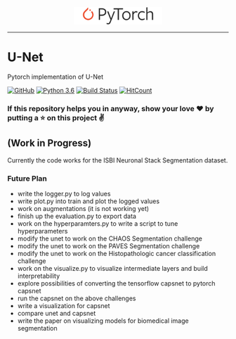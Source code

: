 <p align="center"><img width="40%" src="logo/Pytorch_logo.png" /></p>

--------------------------------------------------------------------------------
# U-Net
Pytorch implementation of U-Net

[![GitHub](https://img.shields.io/github/license/mashape/apistatus.svg)](https://opensource.org/licenses/MIT)
[![Python 3.6](https://img.shields.io/badge/Python-3.6-blue.svg)](https://www.python.org/downloads/release/python-360/)
[![Build Status](https://travis-ci.com/mukeshmithrakumar/U-Net.svg?branch=master)](https://travis-ci.com/mukeshmithrakumar/U-Net)
[![HitCount](http://hits.dwyl.io/mukeshmithrakumar/U-Net.svg)](http://hits.dwyl.io/mukeshmithrakumar/U-Net)

### If this repository helps you in anyway, show your love :heart: by putting a :star: on this project :v:

## (Work in Progress)

Currently the code works for the ISBI Neuronal Stack Segmentation dataset.

### Future Plan
- write the logger.py to log values
- write plot.py into train and plot the logged values
- work on augmentations (it is not working yet)
- finish up the evaluation.py to export data
- work on the hyperparamters.py to write a script to tune hyperparameters
- modify the unet to work on the CHAOS Segmentation challenge
- modify the unet to work on the PAVES Segmentation challenge
- modify the unet to work on the Histopathologic cancer classification challenge
- work on the visualize.py to visualize intermediate layers and build interpretability
- explore possibilities of converting the tensorflow capsnet to pytorch capsnet
- run the capsnet on the above challenges
- write a visualization for capsnet
- compare unet and capsnet
- write the paper on visualizing models for biomedical image segmentation

